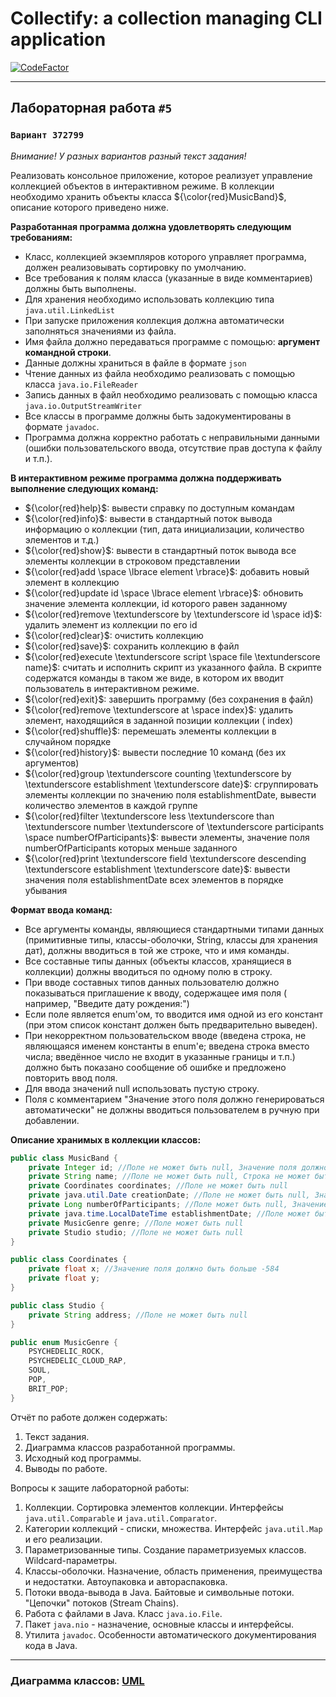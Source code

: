 # Collectify: a collection managing CLI application

[![CodeFactor](https://www.codefactor.io/repository/github/xviistarplatinum/java_v_var_372799/badge)](https://www.codefactor.io/repository/github/xviistarplatinum/java_v_var_372799)
___

## Лабораторная работа `#5`

### `Вариант 372799`

_Внимание! У разных вариантов разный текст задания!_

Реализовать консольное приложение, которое реализует управление коллекцией объектов в интерактивном режиме. В коллекции
необходимо хранить объекты класса ${\color{red}MusicBand}$, описание которого приведено ниже.

**Разработанная программа должна удовлетворять следующим требованиям:**

- Класс, коллекцией экземпляров которого управляет программа, должен реализовывать сортировку по умолчанию.
- Все требования к полям класса (указанные в виде комментариев) должны быть выполнены.
- Для хранения необходимо использовать коллекцию типа `java.util.LinkedList`
- При запуске приложения коллекция должна автоматически заполняться значениями из файла.
- Имя файла должно передаваться программе с помощью: **аргумент командной строки**.
- Данные должны храниться в файле в формате `json`
- Чтение данных из файла необходимо реализовать с помощью класса `java.io.FileReader`
- Запись данных в файл необходимо реализовать с помощью класса `java.io.OutputStreamWriter`
- Все классы в программе должны быть задокументированы в формате `javadoc`.
- Программа должна корректно работать с неправильными данными (ошибки пользовательского ввода, отсутствие прав доступа к
  файлу и т.п.).

**В интерактивном режиме программа должна поддерживать выполнение следующих команд:**

- ${\color{red}help}$: вывести справку по доступным командам
- ${\color{red}info}$: вывести в стандартный поток вывода информацию о коллекции (тип, дата инициализации, количество
  элементов и т.д.)
- ${\color{red}show}$: вывести в стандартный поток вывода все элементы коллекции в строковом представлении
- ${\color{red}add \space \lbrace element \rbrace}$: добавить новый элемент в коллекцию
- ${\color{red}update id \space \lbrace element \rbrace}$: обновить значение элемента коллекции, id которого равен
  заданному
- ${\color{red}remove \textunderscore by \textunderscore id \space id}$: удалить элемент из коллекции по его id
- ${\color{red}clear}$: очистить коллекцию
- ${\color{red}save}$: сохранить коллекцию в файл
- ${\color{red}execute \textunderscore script \space file \textunderscore name}$: считать и исполнить скрипт из
  указанного файла. В скрипте содержатся команды в таком же виде, в котором их вводит пользователь в интерактивном
  режиме.
- ${\color{red}exit}$: завершить программу (без сохранения в файл)
- ${\color{red}remove \textunderscore at \space index}$: удалить элемент, находящийся в заданной позиции коллекции (
  index)
- ${\color{red}shuffle}$: перемешать элементы коллекции в случайном порядке
- ${\color{red}history}$: вывести последние 10 команд (без их аргументов)
- ${\color{red}group \textunderscore counting \textunderscore by \textunderscore establishment \textunderscore date}$:
  сгруппировать элементы коллекции по значению
  поля
  establishmentDate, вывести
  количество элементов в каждой группе
- ${\color{red}filter \textunderscore less \textunderscore than \textunderscore number \textunderscore of
  \textunderscore participants \space numberOfParticipants}$: вывести элементы, значение поля numberOfParticipants
  которых меньше заданного
- ${\color{red}print \textunderscore field \textunderscore descending \textunderscore establishment \textunderscore
  date}$: вывести значения поля establishmentDate всех элементов в порядке убывания

**Формат ввода команд:**

- Все аргументы команды, являющиеся стандартными типами данных (примитивные типы, классы-оболочки, String, классы для
  хранения дат), должны вводиться в той же строке, что и имя команды.
- Все составные типы данных (объекты классов, хранящиеся в коллекции) должны вводиться по одному полю в строку.
- При вводе составных типов данных пользователю должно показываться приглашение к вводу, содержащее имя поля (
  например, "Введите дату рождения:")
- Если поле является enum'ом, то вводится имя одной из его констант (при этом список констант должен быть предварительно
  выведен).
- При некорректном пользовательском вводе (введена строка, не являющаяся именем константы в enum'е; введена строка
  вместо числа; введённое число не входит в указанные границы и т.п.) должно быть показано сообщение об ошибке и
  предложено повторить ввод поля.
- Для ввода значений null использовать пустую строку.
- Поля с комментарием "Значение этого поля должно генерироваться автоматически" не должны вводиться пользователем
  в ручную при добавлении.

**Описание хранимых в коллекции классов:**

```java
public class MusicBand {
    private Integer id; //Поле не может быть null, Значение поля должно быть больше 0, Значение этого поля должно быть уникальным, Значение этого поля должно генерироваться автоматически
    private String name; //Поле не может быть null, Строка не может быть пустой
    private Coordinates coordinates; //Поле не может быть null
    private java.util.Date creationDate; //Поле не может быть null, Значение этого поля должно генерироваться автоматически
    private Long numberOfParticipants; //Поле может быть null, Значение поля должно быть больше 0
    private java.time.LocalDateTime establishmentDate; //Поле может быть null
    private MusicGenre genre; //Поле может быть null
    private Studio studio; //Поле не может быть null
}

public class Coordinates {
    private float x; //Значение поля должно быть больше -584
    private float y;
}

public class Studio {
    private String address; //Поле не может быть null
}

public enum MusicGenre {
    PSYCHEDELIC_ROCK,
    PSYCHEDELIC_CLOUD_RAP,
    SOUL,
    POP,
    BRIT_POP;
}
```

Отчёт по работе должен содержать:

1. Текст задания.
2. Диаграмма классов разработанной программы.
3. Исходный код программы.
4. Выводы по работе.

Вопросы к защите лабораторной работы:

1. Коллекции. Сортировка элементов коллекции. Интерфейсы `java.util.Comparable` и `java.util.Comparator`.
2. Категории коллекций - списки, множества. Интерфейс `java.util.Map` и его реализации.
3. Параметризованные типы. Создание параметризуемых классов. Wildcard-параметры.
4. Классы-оболочки. Назначение, область применения, преимущества и недостатки. Автоупаковка и автораспаковка.
5. Потоки ввода-вывода в Java. Байтовые и символьные потоки. "Цепочки" потоков (Stream Chains).
6. Работа с файлами в Java. Класс `java.io.File`.
7. Пакет `java.nio` - назначение, основные классы и интерфейсы.
8. Утилита `javadoc`. Особенности автоматического документирования кода в Java.

___

### Диаграмма классов: [UML](Lab5-UML.png)
